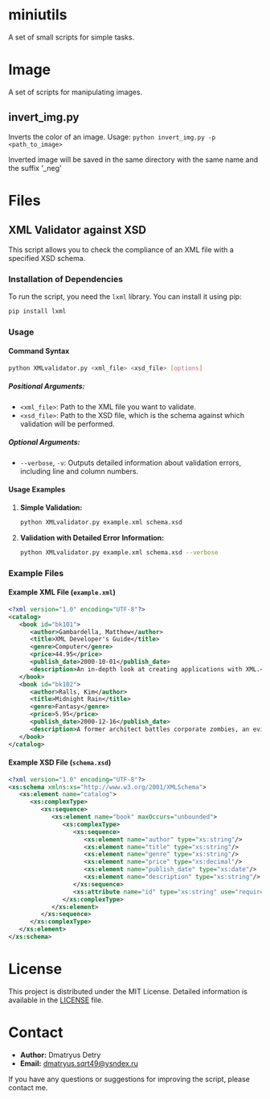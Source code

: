 # miniutils
A set of small scripts for simple tasks.

# Image
A set of scripts for manipulating images.

## invert_img.py
Inverts the color of an image.
Usage: `python invert_img.py -p <path_to_image>`

Inverted image will be saved in the same directory with the same name and the suffix '_neg'

# Files
## XML Validator against XSD

This script allows you to check the compliance of an XML file with a specified XSD schema.

### Installation of Dependencies

To run the script, you need the `lxml` library. You can install it using pip:

```bash
pip install lxml
```

### Usage

#### Command Syntax

```bash
python XMLvalidator.py <xml_file> <xsd_file> [options]
```

##### Positional Arguments:
- `<xml_file>`: Path to the XML file you want to validate.
- `<xsd_file>`: Path to the XSD file, which is the schema against which validation will be performed.

##### Optional Arguments:
- `--verbose`, `-v`: Outputs detailed information about validation errors, including line and column numbers.

#### Usage Examples

1. **Simple Validation:**

    ```bash
    python XMLvalidator.py example.xml schema.xsd
    ```

2. **Validation with Detailed Error Information:**

    ```bash
    python XMLvalidator.py example.xml schema.xsd --verbose
    ```

### Example Files

#### Example XML File (`example.xml`)

```xml
<?xml version="1.0" encoding="UTF-8"?>
<catalog>
   <book id="bk101">
      <author>Gambardella, Matthew</author>
      <title>XML Developer's Guide</title>
      <genre>Computer</genre>
      <price>44.95</price>
      <publish_date>2000-10-01</publish_date>
      <description>An in-depth look at creating applications with XML.</description>
   </book>
   <book id="bk102">
      <author>Ralls, Kim</author>
      <title>Midnight Rain</title>
      <genre>Fantasy</genre>
      <price>5.95</price>
      <publish_date>2000-12-16</publish_date>
      <description>A former architect battles corporate zombies, an evil sorceress, and her own childhood to become queen of the world.</description>
   </book>
</catalog>
```

#### Example XSD File (`schema.xsd`)

```xml
<?xml version="1.0" encoding="UTF-8"?>
<xs:schema xmlns:xs="http://www.w3.org/2001/XMLSchema">
   <xs:element name="catalog">
      <xs:complexType>
         <xs:sequence>
            <xs:element name="book" maxOccurs="unbounded">
               <xs:complexType>
                  <xs:sequence>
                     <xs:element name="author" type="xs:string"/>
                     <xs:element name="title" type="xs:string"/>
                     <xs:element name="genre" type="xs:string"/>
                     <xs:element name="price" type="xs:decimal"/>
                     <xs:element name="publish_date" type="xs:date"/>
                     <xs:element name="description" type="xs:string"/>
                  </xs:sequence>
                  <xs:attribute name="id" type="xs:string" use="required"/>
               </xs:complexType>
            </xs:element>
         </xs:sequence>
      </xs:complexType>
   </xs:element>
</xs:schema>
```

# License

This project is distributed under the MIT License. Detailed information is available in the [LICENSE](LICENSE) file.

# Contact

- **Author:** Dmatryus Detry
- **Email:** dmatryus.sqrt49@ysndex.ru

If you have any questions or suggestions for improving the script, please contact me.